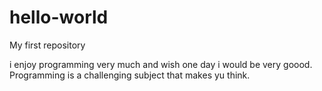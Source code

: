 # hello-world
My first repository

i enjoy programming very much and wish one day i would be very goood.
Programming is a challenging subject that makes yu think.
